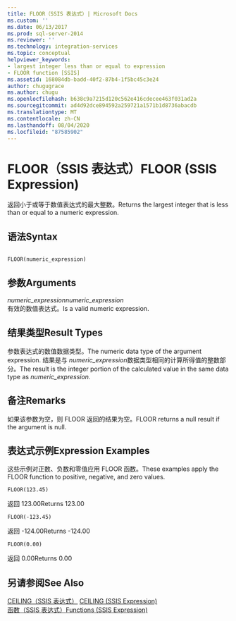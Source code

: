 ```yaml
---
title: FLOOR（SSIS 表达式）| Microsoft Docs
ms.custom: ''
ms.date: 06/13/2017
ms.prod: sql-server-2014
ms.reviewer: ''
ms.technology: integration-services
ms.topic: conceptual
helpviewer_keywords:
- largest integer less than or equal to expression
- FLOOR function [SSIS]
ms.assetid: 168084db-badd-40f2-87b4-1f5bc45c3e24
author: chugugrace
ms.author: chugu
ms.openlocfilehash: b638c9a7215d120c562e416cdecee463f031ad2a
ms.sourcegitcommit: ad4d92dce894592a259721a1571b1d8736abacdb
ms.translationtype: MT
ms.contentlocale: zh-CN
ms.lasthandoff: 08/04/2020
ms.locfileid: "87585902"
---
```

# <a name="floor-ssis-expression"></a><span data-ttu-id="f4b21-102">FLOOR（SSIS 表达式）</span><span class="sxs-lookup"><span data-stu-id="f4b21-102">FLOOR (SSIS Expression)</span></span>
  <span data-ttu-id="f4b21-103">返回小于或等于数值表达式的最大整数。</span><span class="sxs-lookup"><span data-stu-id="f4b21-103">Returns the largest integer that is less than or equal to a numeric expression.</span></span>  
  
## <a name="syntax"></a><span data-ttu-id="f4b21-104">语法</span><span class="sxs-lookup"><span data-stu-id="f4b21-104">Syntax</span></span>  
  
```  
  
FLOOR(numeric_expression)  
```  
  
## <a name="arguments"></a><span data-ttu-id="f4b21-105">参数</span><span class="sxs-lookup"><span data-stu-id="f4b21-105">Arguments</span></span>  
 <span data-ttu-id="f4b21-106">*numeric_expression*</span><span class="sxs-lookup"><span data-stu-id="f4b21-106">*numeric_expression*</span></span>  
 <span data-ttu-id="f4b21-107">有效的数值表达式。</span><span class="sxs-lookup"><span data-stu-id="f4b21-107">Is a valid numeric expression.</span></span>  
  
## <a name="result-types"></a><span data-ttu-id="f4b21-108">结果类型</span><span class="sxs-lookup"><span data-stu-id="f4b21-108">Result Types</span></span>  
 <span data-ttu-id="f4b21-109">参数表达式的数值数据类型。</span><span class="sxs-lookup"><span data-stu-id="f4b21-109">The numeric data type of the argument expression.</span></span> <span data-ttu-id="f4b21-110">结果是与 *numeric_expression*数据类型相同的计算所得值的整数部分。</span><span class="sxs-lookup"><span data-stu-id="f4b21-110">The result is the integer portion of the calculated value in the same data type as *numeric_expression.*</span></span>  
  
## <a name="remarks"></a><span data-ttu-id="f4b21-111">备注</span><span class="sxs-lookup"><span data-stu-id="f4b21-111">Remarks</span></span>  
 <span data-ttu-id="f4b21-112">如果该参数为空，则 FLOOR 返回的结果为空。</span><span class="sxs-lookup"><span data-stu-id="f4b21-112">FLOOR returns a null result if the argument is null.</span></span>  
  
## <a name="expression-examples"></a><span data-ttu-id="f4b21-113">表达式示例</span><span class="sxs-lookup"><span data-stu-id="f4b21-113">Expression Examples</span></span>  
 <span data-ttu-id="f4b21-114">这些示例对正数、负数和零值应用 FLOOR 函数。</span><span class="sxs-lookup"><span data-stu-id="f4b21-114">These examples apply the FLOOR function to positive, negative, and zero values.</span></span>  
  
```  
FLOOR(123.45)  
```  
  
 <span data-ttu-id="f4b21-115">返回 123.00</span><span class="sxs-lookup"><span data-stu-id="f4b21-115">Returns 123.00</span></span>  
  
```  
FLOOR(-123.45)  
```  
  
 <span data-ttu-id="f4b21-116">返回 -124.00</span><span class="sxs-lookup"><span data-stu-id="f4b21-116">Returns -124.00</span></span>  
  
```  
FLOOR(0.00)  
```  
  
 <span data-ttu-id="f4b21-117">返回 0.00</span><span class="sxs-lookup"><span data-stu-id="f4b21-117">Returns 0.00</span></span>  
  
## <a name="see-also"></a><span data-ttu-id="f4b21-118">另请参阅</span><span class="sxs-lookup"><span data-stu-id="f4b21-118">See Also</span></span>  
 <span data-ttu-id="f4b21-119">[CEILING（SSIS 表达式）](ceiling-ssis-expression.md) </span><span class="sxs-lookup"><span data-stu-id="f4b21-119">[CEILING &#40;SSIS Expression&#41;](ceiling-ssis-expression.md) </span></span>  
 [<span data-ttu-id="f4b21-120">函数（SSIS 表达式）</span><span class="sxs-lookup"><span data-stu-id="f4b21-120">Functions &#40;SSIS Expression&#41;</span></span>](functions-ssis-expression.md)  
  
  
